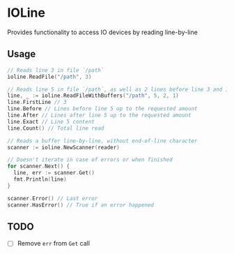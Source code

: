 # IOLine

Provides functionality to access IO devices by reading line-by-line

## Usage

```go
// Reads line 3 in file `/path`
ioline.ReadFile("/path", 3)

// Reads line 5 in file `/path`, as well as 2 lines before line 3 and 1 line after line 3
line, _ := ioline.ReadFileWithBuffers("/path", 5, 2, 1)
line.FirstLine // 3
line.Before // Lines before line 5 up to the requested amount
line.After // Lines after line 5 up to the requested amount
line.Exact // Line 5 content
line.Count() // Total line read

// Reads a buffer line-by-line, without end-of-line character
scanner := ioline.NewScanner(reader)

// Doesn't iterate in case of errors or when finished
for scanner.Next() {
  line, err := scanner.Get()
  fmt.Println(line)
}

scanner.Error() // Last error
scanner.HasError() // True if an error happened

```

## TODO

- [ ] Remove `err` from `Get` call

